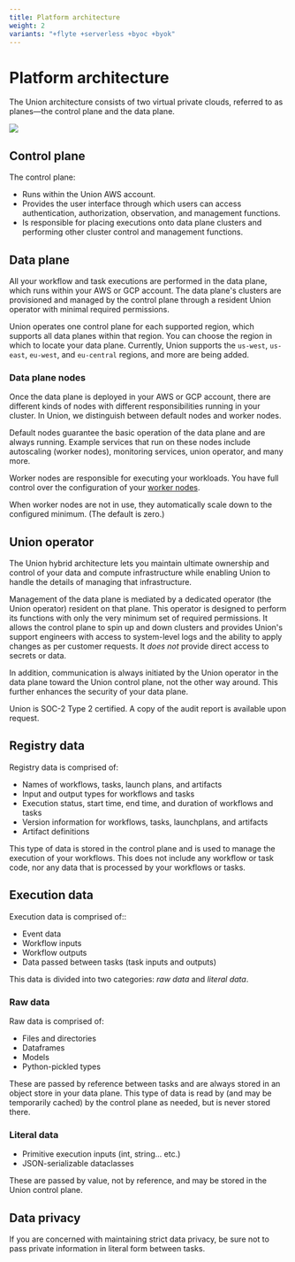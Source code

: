 ```yaml
---
title: Platform architecture
weight: 2
variants: "+flyte +serverless +byoc +byok"
---
```


# Platform architecture

The Union architecture consists of two virtual private clouds, referred to as planes—the control plane and the data plane.

![](/_static/images/user-guide/platform-architecture/union-architecture.png)

## Control plane

The control plane:
  * Runs within the Union AWS account.
  * Provides the user interface through which users can access authentication, authorization, observation, and management functions.
  * Is responsible for placing executions onto data plane clusters and performing other cluster control and management functions.

## Data plane

All your workflow and task executions are performed in the data plane, which runs within your AWS or GCP account. The data plane's clusters are provisioned and managed by the control plane through a resident Union operator with minimal required permissions.

Union operates one control plane for each supported region, which supports all data planes within that region. You can choose the region in which to locate your data plane. Currently, Union supports the `us-west`, `us-east`, `eu-west`, and `eu-central` regions, and more are being added.

### Data plane nodes

Once the data plane is deployed in your AWS or GCP account, there are different kinds of nodes with different responsibilities running in your cluster. In Union, we distinguish between default nodes and worker nodes.

Default nodes guarantee the basic operation of the data plane and are always running. Example services that run on these nodes include autoscaling (worker nodes), monitoring services, union operator, and many more.

Worker nodes are responsible for executing your workloads. You have full control over the configuration of your [worker nodes](./data-plane-setup/configuring-your-data-plane.md#worker-node-groups).

When worker nodes are not in use, they automatically scale down to the configured minimum. (The default is zero.)

## Union operator

The Union hybrid architecture lets you maintain ultimate ownership and control of your data and compute infrastructure while enabling Union to handle the details of managing that infrastructure.

Management of the data plane is mediated by a dedicated operator (the Union operator) resident on that plane.
This operator is designed to perform its functions with only the very minimum set of required permissions.
It allows the control plane to spin up and down clusters and provides Union's support engineers with access to system-level logs and the ability to apply changes as per customer requests.
It _does not_ provide direct access to secrets or data.

In addition, communication is always initiated by the Union operator in the data plane toward the Union control plane, not the other way around.
This further enhances the security of your data plane.

Union is SOC-2 Type 2 certified. A copy of the audit report is available upon request.

## Registry data

Registry data is comprised of:

* Names of workflows, tasks, launch plans, and artifacts
* Input and output types for workflows and tasks
* Execution status, start time, end time, and duration of workflows and tasks
* Version information for workflows, tasks, launchplans, and artifacts
* Artifact definitions

This type of data is stored in the control plane and is used to manage the execution of your workflows.
This does not include any workflow or task code, nor any data that is processed by your workflows or tasks.

## Execution data

Execution data is comprised of::

* Event data
* Workflow inputs
* Workflow outputs
* Data passed between tasks (task inputs and outputs)

This data is divided into two categories: *raw data* and *literal data*.

### Raw data

Raw data is comprised of:

* Files and directories
* Dataframes
* Models
* Python-pickled types

These are passed by reference between tasks and are always stored in an object store in your data plane.
This type of data is read by (and may be temporarily cached) by the control plane as needed, but is never stored there.

### Literal data

* Primitive execution inputs (int, string... etc.)
* JSON-serializable dataclasses

These are passed by value, not by reference, and may be stored in the Union control plane.

## Data privacy

If you are concerned with maintaining strict data privacy, be sure not to pass private information in literal form between tasks.

